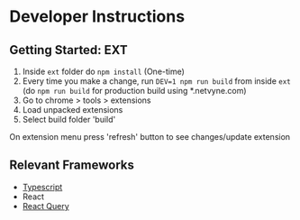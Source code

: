 # Developer Instructions

## Getting Started: EXT
1. Inside `ext` folder do `npm install` (One-time)
2. Every time you make a change, run `DEV=1 npm run build` from inside `ext` (do `npm run build` for production build using \*.netvyne.com)
3. Go to chrome > tools > extensions
4. Load unpacked extensions
5. Select build folder 'build'

On extension menu press 'refresh' button to see changes/update extension



## Relevant Frameworks
- [Typescript](https://www.typescriptlang.org/docs/handbook/intro.html)
- React
- [React Query](https://react-query.tanstack.com/)
